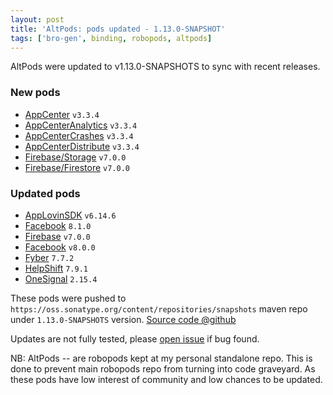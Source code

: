 ```yaml
---
layout: post
title: 'AltPods: pods updated - 1.13.0-SNAPSHOT'
tags: ['bro-gen', binding, robopods, altpods]
---
```

AltPods were updated to v1.13.0-SNAPSHOTS to sync with recent releases.

### New pods
- [AppCenter](https://github.com/dkimitsa/robovm-robopods/tree/alt/appcenter/ios-core) `v3.3.4`
- [AppCenterAnalytics](https://github.com/dkimitsa/robovm-robopods/tree/alt/appcenter/ios-analytics) `v3.3.4`
- [AppCenterCrashes](https://github.com/dkimitsa/robovm-robopods/tree/alt/appcenter/ios-crashes) `v3.3.4`
- [AppCenterDistribute](https://github.com/dkimitsa/robovm-robopods/tree/alt/appcenter/ios-distribute) `v3.3.4`
- [Firebase/Storage](https://github.com/dkimitsa/robovm-robopods/tree/alt/firebase/ios-storage) `v7.0.0`
- [Firebase/Firestore](https://github.com/dkimitsa/robovm-robopods/tree/alt/firebase/ios-firestore) `v7.0.0`

### Updated pods
- [AppLovinSDK](https://github.com/dkimitsa/robovm-robopods/tree/alt/applovinsdk/ios) `v6.14.6`
- [Facebook](https://github.com/dkimitsa/robovm-robopods/tree/alt/facebook) `8.1.0`
- [Firebase](https://github.com/dkimitsa/robovm-robopods/tree/alt/firebase) `v7.0.0`
- [Facebook](https://github.com/dkimitsa/robovm-robopods/blob/alt/facebook) `v8.0.0`
- [Fyber](https://github.com/dkimitsa/robovm-robopods/tree/alt/fyber) `7.7.2`
- [HelpShift](https://github.com/dkimitsa/robovm-robopods/blob/alt/helpshift) `7.9.1`
- [OneSignal](https://github.com/dkimitsa/robovm-robopods/tree/alt/onesignal/ios) `2.15.4`


These pods were pushed to `https://oss.sonatype.org/content/repositories/snapshots` maven repo under `1.13.0-SNAPSHOTS` version.
[Source code @github](https://github.com/dkimitsa/robovm-robopods)

Updates are not fully tested, please [open issue](https://github.com/dkimitsa/robovm-robopods/issues/new) if bug found.

NB: AltPods -- are robopods kept at my personal standalone repo. This is done to prevent main robopods repo from turning into code graveyard. As these pods have low interest of community and low chances to be updated.
